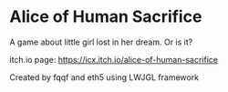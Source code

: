 # Alice of Human Sacrifice

A game about little girl lost in her dream. Or is it?

itch.io page:
https://icx.itch.io/alice-of-human-sacrifice

Created by fqqf and eth5 using LWJGL framework
